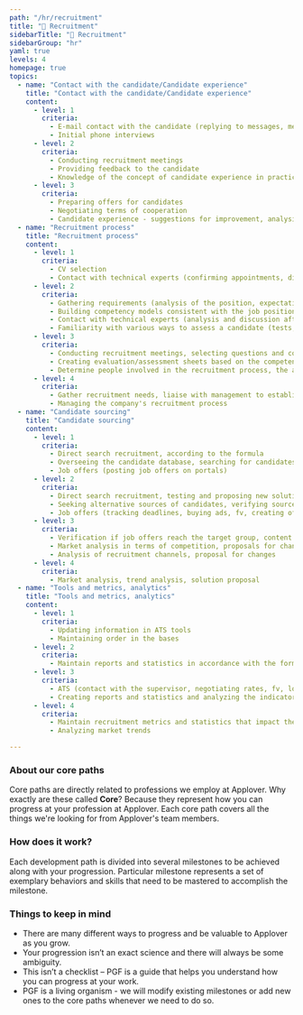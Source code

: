 ```yaml
---
path: "/hr/recruitment"
title: "🎩 Recruitment"
sidebarTitle: "🎩 Recruitment"
sidebarGroup: "hr"
yaml: true
levels: 4
homepage: true
topics:
  - name: "Contact with the candidate/Candidate experience"
    title: "Contact with the candidate/Candidate experience"
    content:
      - level: 1
        criteria:
          - E-mail contact with the candidate (replying to messages, meetings arrangement)
          - Initial phone interviews
      - level: 2
        criteria:
          - Conducting recruitment meetings
          - Providing feedback to the candidate
          - Knowledge of the concept of candidate experience in practice (taking care of the contact with the candidate, understanding the impact and importance of taking care of the relationship with the candidate)
      - level: 3
        criteria:
          - Preparing offers for candidates
          - Negotiating terms of cooperation
          - Candidate experience - suggestions for improvement, analysis of hiring process evaluation surveys, website changes, suggestion of new messaging, etc.
  - name: "Recruitment process"
    title: "Recruitment process"
    content:
      - level: 1
        criteria:
          - CV selection
          - Contact with technical experts (confirming appointments, discussing resume concerns, information on recruitment status)
      - level: 2
        criteria:
          - Gathering requirements (analysis of the position, expectations, determination of competencies needed)
          - Building competency models consistent with the job position
          - Contact with technical experts (analysis and discussion after the meeting)
          - Familiarity with various ways to assess a candidate (tests, AC, behavioral interviewing)
      - level: 3
        criteria:
          - Conducting recruitment meetings, selecting questions and controlling meeting flow
          - Creating evaluation/assessment sheets based on the competency model
          - Determine people involved in the recruitment process, the appearance of the process, and the sources for candidates seeking
      - level: 4
        criteria:
          - Gather recruitment needs, liaise with management to establish recruitment plans, create plans and forecasts
          - Managing the company's recruitment process
  - name: "Candidate sourcing"
    title: "Candidate sourcing"
    content:
      - level: 1
        criteria:
          - Direct search recruitment, according to the formula
          - Overseeing the candidate database, searching for candidates in the database
          - Job offers (posting job offers on portals)
      - level: 2
        criteria:
          - Direct search recruitment, testing and proposing new solutions
          - Seeking alternative sources of candidates, verifying sources, analyzing data
          - Job offers (tracking deadlines, buying ads, fv, creating offers)
      - level: 3
        criteria:
          - Verification if job offers reach the target group, content analysis, maintaining budgets, negotiating rates
          - Market analysis in terms of competition, proposals for changes and solutions
          - Analysis of recruitment channels, proposal for changes
      - level: 4
        criteria:
          - Market analysis, trend analysis, solution proposal
  - name: "Tools and metrics, analytics"
    title: "Tools and metrics, analytics"
    content:
      - level: 1
        criteria:
          - Updating information in ATS tools
          - Maintaining order in the bases
      - level: 2
        criteria:
          - Maintain reports and statistics in accordance with the formula
      - level: 3
        criteria:
          - ATS (contact with the supervisor, negotiating rates, fv, looking for alternative tools)
          - Creating reports and statistics and analyzing the indicators
      - level: 4
        criteria:
          - Maintain recruitment metrics and statistics that impact the entire company
          - Analyzing market trends

---
```

### About our core paths
Core paths are directly related to professions we employ at Applover. Why exactly are these called **Core**? Because they represent how you can progress at your profession at Applover. Each core path covers all the things we're looking for from Applover's team members.

### How does it work?
Each development path is divided into several milestones to be achieved along with your progression. Particular milestone represents a set of exemplary behaviors and skills that need to be mastered to accomplish the milestone.

### Things to keep in mind
- There are many different ways to progress and be valuable to Applover as you grow.
- Your progression isn’t an exact science and there will always be some ambiguity.
- This isn’t a checklist – PGF is a guide that helps you understand how you can progress at your work.
- PGF is a living organism - we will modify existing milestones or add new ones to the core paths whenever we need to do so.

